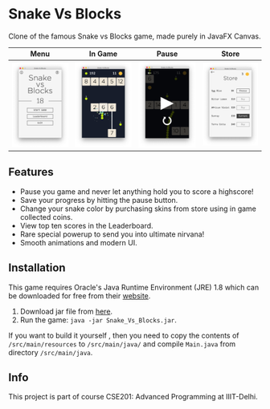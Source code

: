 # Snake Vs Blocks

Clone of the famous Snake vs Blocks game, made purely in JavaFX Canvas.  

Menu                       | In Game                   | Pause                     | Store
:-------------------------:|:-------------------------:|:-------------------------:|:-------------------------:
![](screenshots/001.png)   | ![](screenshots/002.png)  | ![](screenshots/003.png)  | ![](screenshots/004.png)

## Features
- Pause you game and never let anything hold you to score a highscore!
- Save your progress by hitting the pause button.
- Change your snake color by purchasing skins from store using in game collected coins.
- View top ten scores in the Leaderboard.
- Rare special powerup to send you into ultimate nirvana!
- Smooth animations and modern UI.

## Installation
This game requires Oracle's Java Runtime Environment (JRE) 1.8 which can be downloaded for free from their [website](https://www.oracle.com/technetwork/java/javase/downloads/jre8-downloads-2133155.html).  

1. Download jar file from [here](https://github.com/vermaditya1999/Snake-Vs-Blocks/raw/master/out/artifacts/Snake_Vs_Blocks/Snake_Vs_Blocks.jar).  
2. Run the game: `java -jar Snake_Vs_Blocks.jar`.  

If you want to build it yourself , then you need to copy the contents of `/src/main/resources` to `/src/main/java/` and compile `Main.java` from directory `/src/main/java`.

## Info
This project is part of course CSE201: Advanced Programming at IIIT-Delhi.

